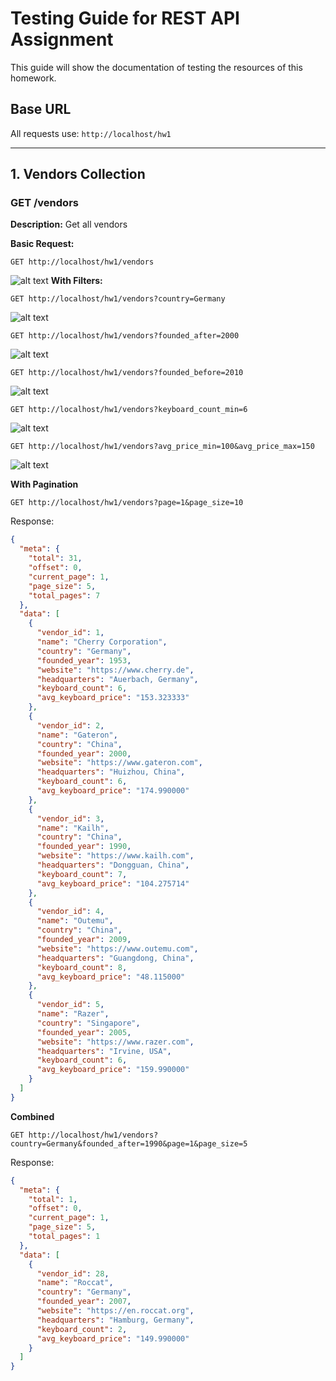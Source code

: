 
# Testing Guide for REST API Assignment
This guide will show the documentation of testing the resources of this homework.

## Base URL
All requests use: `http://localhost/hw1`

---
## 1. Vendors Collection
### GET /vendors
**Description:** Get all vendors

**Basic Request:**
```
GET http://localhost/hw1/vendors
```
![alt text](image.png)
**With Filters:**

```
GET http://localhost/hw1/vendors?country=Germany
```
![alt text](image-1.png)


```
GET http://localhost/hw1/vendors?founded_after=2000
```
![alt text](image-2.png)

```
GET http://localhost/hw1/vendors?founded_before=2010
```
![alt text](image-3.png)

```
GET http://localhost/hw1/vendors?keyboard_count_min=6
```
![alt text](image-4.png)

```
GET http://localhost/hw1/vendors?avg_price_min=100&avg_price_max=150
```
![alt text](image-5.png)

**With Pagination**
```
GET http://localhost/hw1/vendors?page=1&page_size=10
```
Response:
```json
{
  "meta": {
    "total": 31,
    "offset": 0,
    "current_page": 1,
    "page_size": 5,
    "total_pages": 7
  },
  "data": [
    {
      "vendor_id": 1,
      "name": "Cherry Corporation",
      "country": "Germany",
      "founded_year": 1953,
      "website": "https://www.cherry.de",
      "headquarters": "Auerbach, Germany",
      "keyboard_count": 6,
      "avg_keyboard_price": "153.323333"
    },
    {
      "vendor_id": 2,
      "name": "Gateron",
      "country": "China",
      "founded_year": 2000,
      "website": "https://www.gateron.com",
      "headquarters": "Huizhou, China",
      "keyboard_count": 6,
      "avg_keyboard_price": "174.990000"
    },
    {
      "vendor_id": 3,
      "name": "Kailh",
      "country": "China",
      "founded_year": 1990,
      "website": "https://www.kailh.com",
      "headquarters": "Dongguan, China",
      "keyboard_count": 7,
      "avg_keyboard_price": "104.275714"
    },
    {
      "vendor_id": 4,
      "name": "Outemu",
      "country": "China",
      "founded_year": 2009,
      "website": "https://www.outemu.com",
      "headquarters": "Guangdong, China",
      "keyboard_count": 8,
      "avg_keyboard_price": "48.115000"
    },
    {
      "vendor_id": 5,
      "name": "Razer",
      "country": "Singapore",
      "founded_year": 2005,
      "website": "https://www.razer.com",
      "headquarters": "Irvine, USA",
      "keyboard_count": 6,
      "avg_keyboard_price": "159.990000"
    }
  ]
}
```

**Combined**
```
GET http://localhost/hw1/vendors?country=Germany&founded_after=1990&page=1&page_size=5
```
Response:
```json
{
  "meta": {
    "total": 1,
    "offset": 0,
    "current_page": 1,
    "page_size": 5,
    "total_pages": 1
  },
  "data": [
    {
      "vendor_id": 28,
      "name": "Roccat",
      "country": "Germany",
      "founded_year": 2007,
      "website": "https://en.roccat.org",
      "headquarters": "Hamburg, Germany",
      "keyboard_count": 2,
      "avg_keyboard_price": "149.990000"
    }
  ]
}
```

